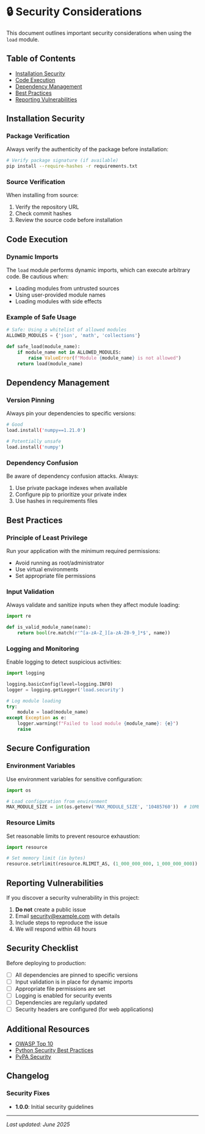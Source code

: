 # 🔒 Security Considerations

This document outlines important security considerations when using the `load` module.

## Table of Contents
- [Installation Security](#installation-security)
- [Code Execution](#code-execution)
- [Dependency Management](#dependency-management)
- [Best Practices](#best-practices)
- [Reporting Vulnerabilities](#reporting-vulnerabilities)

## Installation Security

### Package Verification

Always verify the authenticity of the package before installation:

```bash
# Verify package signature (if available)
pip install --require-hashes -r requirements.txt
```

### Source Verification

When installing from source:

1. Verify the repository URL
2. Check commit hashes
3. Review the source code before installation

## Code Execution

### Dynamic Imports

The `load` module performs dynamic imports, which can execute arbitrary code. Be cautious when:

- Loading modules from untrusted sources
- Using user-provided module names
- Loading modules with side effects

### Example of Safe Usage

```python
# Safe: Using a whitelist of allowed modules
ALLOWED_MODULES = {'json', 'math', 'collections'}

def safe_load(module_name):
    if module_name not in ALLOWED_MODULES:
        raise ValueError(f"Module {module_name} is not allowed")
    return load(module_name)
```

## Dependency Management

### Version Pinning

Always pin your dependencies to specific versions:

```bash
# Good
load.install('numpy==1.21.0')

# Potentially unsafe
load.install('numpy')
```

### Dependency Confusion

Be aware of dependency confusion attacks. Always:

1. Use private package indexes when available
2. Configure pip to prioritize your private index
3. Use hashes in requirements files

## Best Practices

### Principle of Least Privilege

Run your application with the minimum required permissions:

- Avoid running as root/administrator
- Use virtual environments
- Set appropriate file permissions

### Input Validation

Always validate and sanitize inputs when they affect module loading:

```python
import re

def is_valid_module_name(name):
    return bool(re.match(r'^[a-zA-Z_][a-zA-Z0-9_]*$', name))
```

### Logging and Monitoring

Enable logging to detect suspicious activities:

```python
import logging

logging.basicConfig(level=logging.INFO)
logger = logging.getLogger('load.security')

# Log module loading
try:
    module = load(module_name)
except Exception as e:
    logger.warning(f"Failed to load module {module_name}: {e}")
    raise
```

## Secure Configuration

### Environment Variables

Use environment variables for sensitive configuration:

```python
import os

# Load configuration from environment
MAX_MODULE_SIZE = int(os.getenv('MAX_MODULE_SIZE', '10485760'))  # 10MB default
```

### Resource Limits

Set reasonable limits to prevent resource exhaustion:

```python
import resource

# Set memory limit (in bytes)
resource.setrlimit(resource.RLIMIT_AS, (1_000_000_000, 1_000_000_000))  # 1GB
```

## Reporting Vulnerabilities

If you discover a security vulnerability in this project:

1. **Do not** create a public issue
2. Email security@example.com with details
3. Include steps to reproduce the issue
4. We will respond within 48 hours

## Security Checklist

Before deploying to production:

- [ ] All dependencies are pinned to specific versions
- [ ] Input validation is in place for dynamic imports
- [ ] Appropriate file permissions are set
- [ ] Logging is enabled for security events
- [ ] Dependencies are regularly updated
- [ ] Security headers are configured (for web applications)

## Additional Resources

- [OWASP Top 10](https://owasp.org/www-project-top-ten/)
- [Python Security Best Practices](https://docs.python.org/3/howto/security.html)
- [PyPA Security](https://pypi.org/security/)

## Changelog

### Security Fixes

- **1.0.0**: Initial security guidelines

---

*Last updated: June 2025*
